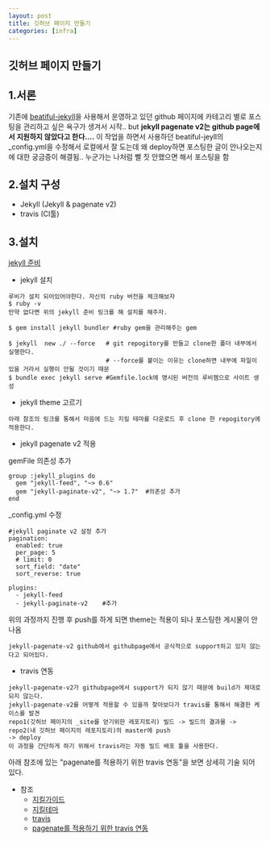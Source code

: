 ```yaml
---
layout: post
title: 깃허브 페이지 만들기
categories: [infra]
---
```


깃허브 페이지 만들기
---

1.서론
---
기존에 [beatiful-jekyll](https://github.com/daattali/beautiful-jekyll)을 사용해서 운영하고 있던 github 페이지에
카테고리 별로 포스팅을 관리하고 싶은 욕구가 생겨서 시작.. but __jekyll pagenate v2는 github page에서 지원하지 않았다고 한다....__
이 작업을 하면서 사용하던 beatiful-jeyll의 _config.yml을 수정해서 로컬에서 잘 도는데 왜 deploy하면 포스팅한 글이 안나오는지에 대한 궁금증이 해결됨..
누군가는 나처럼 뻘 짓 안했으면 해서 포스팅을 함
 
2.설치 구성
---
- Jekyll (Jekyll & pagenate v2)
- travis (CI툴)


3.설치 
---
[jekyll 준비](http://jekyllrb-ko.github.io/docs/installation/#requirements)
- jekyll 설치 
```
루비가 설치 되어있어야한다. 자신의 ruby 버전을 체크해보자
$ ruby -v 
만약 없다면 위의 jekyll 준비 링크를 해 설치를 해주자.

$ gem install jekyll bundler #ruby gem을 관리해주는 gem

$ jekyll  new ./ --force   # git repogitory를 만들고 clone한 폴더 내부에서 실행한다. 
                           # --force를 붙이는 이유는 clone하면 내부에 파일이 있을 거라서 실행이 안될 것이기 때문
$ bundle exec jekyll serve #Gemfile.lock에 명시된 버전의 루비젬으로 사이트 생성
```
- jekyll theme 고르기 
```
아래 참조의 링크를 통해서 마음에 드는 지킬 테마를 다운로드 후 clone 한 repogitory에 적용한다.
```

- jekyll pagenate v2 적용

gemFile 의존성 추가

```
group :jekyll_plugins do
  gem "jekyll-feed", "~> 0.6"
  gem "jekyll-paginate-v2", "~> 1.7"  #의존성 추가
end
```
_config.yml 수정

```
#jekyll paginate v2 설정 추가
pagination:
  enabled: true
  per_page: 5
  # limit: 0
  sort_field: "date"
  sort_reverse: true

plugins:
  - jekyll-feed
  - jekyll-paginate-v2    #추가

```

위의 과정까지 진행 후 push를 하게 되면 theme는 적용이 되나 포스팅한 게시물이 안나옴

```
jekyll-pagenate-v2 github에서 githubpage에서 공식적으로 support하고 있지 않는다고 되어있다.
```

- travis 연동

```
jekyll-pagenate-v2가 githubpage에서 support가 되지 않기 때문에 build가 제대로 되지 않는다.
jekyll-pagenate-v2를 어떻게 적용할 수 있을까 찾아보다가 travis를 통해서 해결한 케이스를 발견
repo1(깃허브 페이지의 _site를 얻기위한 레포지토리) 빌드 -> 빌드의 결과물 -> repo2(내 깃허브 페이지의 레포지토리)의 master에 push
-> deploy
이 과정을 간단하게 하기 위해서 travis라는 자동 빌드 배포 툴을 사용한다.
```
아래 참조에 있는 "pagenate를 적용하기 위한 travis 연동"을 보면 상세히 기술 되어 있다.


- 참조
    - [지킬가이드](http://jekyllrb-ko.github.io/docs/home/)
    - [지킬테마](http://jekyllthemes.org/)
    - [travis](https://travis-ci.com/)
    - [pagenate를 적용하기 위한 travis 연동](https://shlrur.github.io/develog/2019/01/01/jekyll-template-story-3/)